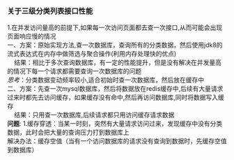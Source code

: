 ### 关于三级分类列表接口性能
1.在并发访问量高的前提下,如果每一次访问页面都去查一次接口,从而可能会出现页面响应慢的情况  
一、方案：原始实现方法,查一次数据库，查询所有的分类数据，然后使用jdk8的流式表达式在内存中做筛选与聚合操作(利用内存处理快的优点)  
&nbsp;&nbsp;&nbsp;&nbsp;结果：相比于多次查询数据库，有一定的性能提升，但是没有解决在并发量高的情况下每一个请求都需要查询一次数据库的问题  
*思考*：分类数据变动频率较小,适合初始时查一次数据库，然后放在缓存中  
二、方案：先查一次mysql数据库，然后将数据放在redis缓存中,后续有大量请求过来时都先去访问缓存，如果缓存没有命中,然后再访问数据库,同时将数据写入缓存  
&nbsp;&nbsp;&nbsp;&nbsp;结果：只用查一次数据库,后续请求都只用访问缓存请求数据  
**问题**: 1.缓存穿透：当某一时刻，突然有大量请求访问过来，发现缓存中没有分类数据，此时会把大量的查询压力打到数据库上  
           解决办法：缓存空值（当有一个访问数据库的请求没有查询到数据时，先缓存空值到数据库）        
